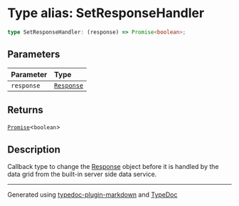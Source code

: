 # Type alias: SetResponseHandler

```ts
type SetResponseHandler: (response) => Promise<boolean>;
```

## Parameters

| Parameter | Type |
| :------ | :------ |
| `response` | [`Response`]( https://developer.mozilla.org/docs/Web/API/Response ) |

## Returns

[`Promise`]( https://developer.mozilla.org/docs/Web/JavaScript/Reference/Global_Objects/Promise )\<`boolean`\>

## Description

Callback type to change the [Response](https://developer.mozilla.org/docs/Web/API/Response)
object before it is handled by the data grid from the built-in server side data service.

***

Generated using [typedoc-plugin-markdown](https://www.npmjs.com/package/typedoc-plugin-markdown) and [TypeDoc](https://typedoc.org/)
